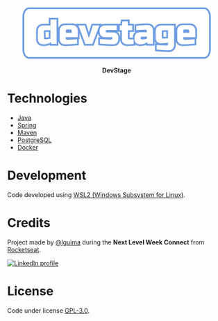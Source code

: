 <p align="center">
  <img alt="DevStage" src="./assets/images/dev-stage.svg">  
</p>

<p align="center">
  <strong>DevStage</strong>
</p>

# Technologies

- [Java](https://www.java.com/)
- [Spring](https://spring.io/)
- [Maven](https://maven.apache.org/)
- [PostgreSQL](https://www.postgresql.org/)
- [Docker](https://www.docker.com/)

# Development

Code developed using [WSL2 (Windows Subsystem for Linux)](https://learn.microsoft.com/windows/wsl/install).

# Credits

Project made by [@lguima](https://github.com/lguima) during the **Next Level Week Connect** from [Rocketseat](https://rocketseat.com.br).

<a href="https://www.linkedin.com/in/lucasguima/">
  <img alt="LinkedIn profile" src="https://img.shields.io/badge/LinkedIn-lucasguima-0e76a8?style=flat&logoColor=white&logo=linkedin">
</a>

# License

Code under license [GPL-3.0](LICENSE.md).
